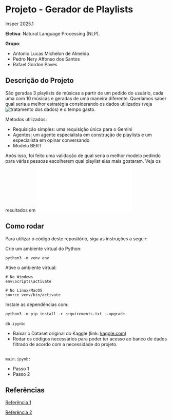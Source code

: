# Projeto - Gerador de Playlists

Insper 2025.1

**Eletiva**: Natural Language Processing (NLP).

**Grupo**:
- Antonio Lucas Michelon de Almeida
- Pedro Nery Affonso dos Santos
- Rafael Gordon Paves

## Descrição do Projeto

São geradas 3 playlists de músicas a partir de um pedido do usuário, cada uma com 10 músicas e geradas de uma maneira diferente. Queríamos saber qual seria a melhor estratégia considerando os dados utilizados (veja ![tratamento dos dados](db.ipynb)) e o tempo gasto.

Métodos utilizados:
- Requisição simples: uma requisição única para o Gemini
- Agentes: um agente especialista em construção de playlists e um especialista em opinar conversando
- Modelo BERT

Após isso, foi feito uma validação de qual seria o melhor modelo pedindo para várias pessoas escolherem qual playlist elas mais gostaram. Veja os resultados em ![pontuação](pontuacao.md)

## Como rodar

Para utilizar o código deste repositório, siga as instruções a seguir:

Crie um ambiente virtual do Python:

``` shell
python3 -m venv env
```

Ative o ambiente virtual:

``` shell
# No Windows
env\Scripts\activate

# No Linux/MacOS
source venv/bin/activate
```

Instale as dependências com:

``` shell
python3 -m pip install -r requirements.txt --upgrade
```

`db.ipynb`:
- Baixar o Dataset original do Kaggle (link: [kaggle.com](https://www.kaggle.com/datasets/carlosgdcj/genius-song-lyrics-with-language-information/data?select=song_lyrics.csv))
- Rodar os códigos necessários para poder ter acesso ao banco de dados filtrado de acordo com a necessidade do projeto.

\
``main.ipynb:``
- Passo 1
- Passo 2

## Referências

[Referência 1](https://github.com/alexdjulin/spotify-playlist-generator)

[Referência 2](https://github.com/daytonaio/sample-python-ai-playlist-generator)
